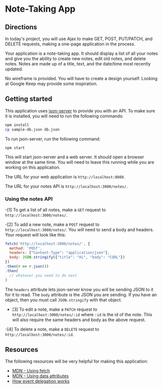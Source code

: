 # Note-Taking App

## Directions

In today's project, you will use Ajax to make GET, POST, PUT/PATCH, and DELETE requests, making a one-page application in the process.

Your application is a note-taking app. It should display a list of all your notes and give you the ability to create new notes, edit old notes, and delete notes. Notes are made up of a title, text, and the date/time most recently updated.

No wireframe is provided. You will have to create a design yourself. Looking at Google Keep may provide some inspiration.

## Getting started

This application uses [json-server](https://github.com/typicode/json-server) to provide you with an API. To make sure it is installed, you will need to run the following commands:

```sh
npm install
cp sample-db.json db.json
```

To run json-server, run the following command:

```sh
npm start
```

This will start json-server and a web server. It should open a browser window at the same time. You will need to leave this running while you are working on this application.

The URL for your web application is `http://localhost:8080`.

The URL for your notes API is `http://localhost:3000/notes/`.

### Using the notes API

-[1] To get a list of all notes, make a `GET` request to `http://localhost:3000/notes/`.

-[2] To add a new note, make a `POST` request to `http://localhost:3000/notes/`. You will need to send a body and headers. Your request will look like this:

```js
fetch('http://localhost:3000/notes/', {
  method: 'POST', 
  headers: {"Content-Type": "application/json"}, 
  body: JSON.stringify({"title": "Hi", "body": "COOL"})
})
.then(r => r.json())
.then(
  // whatever you need to do next
)
```

The `headers` attribute lets json-server know you will be sending JSON to it for it to read. The `body` attribute is the JSON you are sending. If you have an object, then you must call `JSON.stringify` with that object.

- [3] To edit a note, make a `PATCH` request to `http://localhost:3000/notes/:id` where `:id` is the id of the note. This will also require the same headers and body as the above request.

-[4] To delete a note, make a `DELETE` request to `http://localhost:3000/notes/:id`.

## Resources

The following resources will be very helpful for making this application:

* [MDN - Using fetch](https://developer.mozilla.org/en-US/docs/Web/API/Fetch_API/Using_Fetch)
* [MDN - Using data attributes](https://developer.mozilla.org/en-US/docs/Learn/HTML/Howto/Use_data_attributes)
* [How event delegation works](https://davidwalsh.name/event-delegate)
